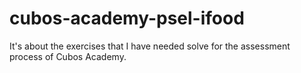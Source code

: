 # cubos-academy-psel-ifood

It's about the exercises that I have needed solve for the assessment process of Cubos Academy.
